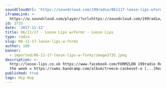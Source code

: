 ```yaml
---
soundCloudUrl: 'https://soundcloud.com/199radio/061117-loose-lips-wformz'
iframeLink: >-
  https://w.soundcloud.com/player/?url=https://soundcloud.com/199radio/061117-loose-lips-wformz&color=00aabb&auto_play=false&hide_related=false&show_comments=true&show_user=true&show_reposts=false
id: 3735
date: '2017-11-12'
title: 06/11/17 - Loose Lips w/Formz - Loose Lips
type: radio
slug: 06-11-17-loose-lips-w-formz
author: 100
banner:
  - imported/06-11-17-loose-lips-w-formz/image3735.jpeg
description: >-
  http://loose-lips.co.uk https://www.facebook.com/FORMZLDN 199radio Release of
  the week = https://swms.bandcamp.com/album/treece-caskevet-o [...]Read More...
published: true
tags: Hip Hop
---
```

